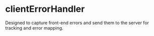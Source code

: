 # clientErrorHandler
Designed to capture front-end errors and send them to the server for tracking and error mapping.
